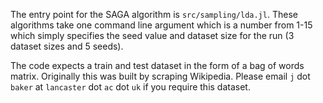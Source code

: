 The entry point for the SAGA algorithm is `src/sampling/lda.jl`. These algorithms take one command line argument which is a number from 1-15 which simply specifies the seed value and dataset size for the run (3 dataset sizes and 5 seeds). 

The code expects a train and test dataset in the form of a bag of words matrix. Originally this was built by scraping Wikipedia. Please email `j` dot `baker` at `lancaster` dot `ac` dot `uk` if you require this dataset.

